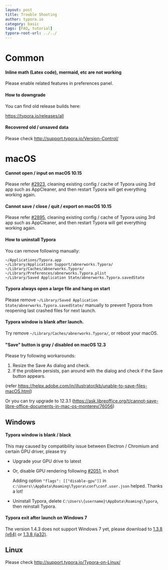 ```yaml
---
layout: post
title: Trouble Shooting
author: typora.io
category: basic
tags: [FAQ, tutorial]
typora-root-url: ../../
---
```


# Common

#### Inline math (Latex code), mermaid, etc are not working

Please enable related features in preferences panel.

#### How to downgrade

You can find old release builds here:

<https://typora.io/releases/all>

#### Recovered old / unsaved data

Please check http://support.typora.io/Version-Control/

# macOS

#### Cannot open / input on macOS 10.15

Please refer [#2923](https://github.com/typora/typora-issues/issues/2923), cleaning existing config / cache of Typora using 3rd app such as AppCleaner, and then restart Typora will get everything working again.

#### Cannot save / close / quit / export on macOS 10.15

Please refer [#2895](https://github.com/typora/typora-issues/issues/2895), cleaning existing config / cache of Typora using 3rd app such as AppCleaner, and then restart Typora will get everything working again.

#### How to uninstall Typora

You can remove following manually:

```
~/Applications/Typora.app
~/Library/Application Support/abnerworks.Typora/
~/Library/Caches/abnerworks.Typora/
~/Library/Preferences/abnerworks.Typora.plist
~/Library/Saved Application State/abnerworks.Typora.savedState
```

#### Typora always open a large file and hang on start

Please remove `~/Library/Saved Application State/abnerworks.Typora.savedState/` manually to prevent Typora from reopening last crashed files for next launch.

#### Typora window is blank after launch.

Try remove `~/Library/Caches/abnerworks.Typora/`, or reboot your macOS.

#### "Save" button is gray / disabled on macOS 12.3

Please try following workarounds:

1. Resize the Save As dialog and check. 
2. If the problem persists, pan around with the dialog and check if the Save button appears.

(refer https://helpx.adobe.com/in/illustrator/kb/unable-to-save-files-macOS.html)

Or you can try upgrade to 12.3.1 (https://ask.libreoffice.org/t/cannot-save-libre-office-documents-in-mac-os-monterey/76056)

## Windows

#### Typora window is blank / black

This may caused by compatibility issue between Electron / Chromium and certain GPU driver, please try

- Upgrade your GPU drive to latest

- Or, disable GPU rendering following [#2051](https://github.com/typora/typora-issues/issues/2051), in short

  Adding option `"flags": [["disable-gpu"]]` in
  `c:\Users\\AppData\Roaming\Typora\conf\conf.user.json` helped. Thanks a lot!
  
- Uninstall Typora, delete `C:\Users\{username}\AppData\Roaming\Typora`, then reinstall Typora.

#### Typora exit after launch on Windows 7

The version 1.4.3 does not support Windows 7 yet, please download to [1.3.8 (x64)](https://download.typora.io/windows/typora-setup-x64-1.3.8.exe) or [1.3.8 (ia32)](https://download.typora.io/windows/typora-setup-ia32-1.3.8.exe). 

## Linux

Please check http://support.typora.io/Typora-on-Linux/